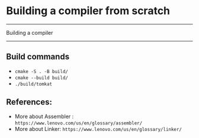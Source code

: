 # Building a compiler from scratch

---

Building a compiler

---

## Build commands

- `cmake -S . -B build/`
- `cmake --build build/`
- `./build/tomkat`

## References:

- More about Assembler : `https://www.lenovo.com/us/en/glossary/assembler/`
- More about Linker: `https://www.lenovo.com/us/en/glossary/linker/`
